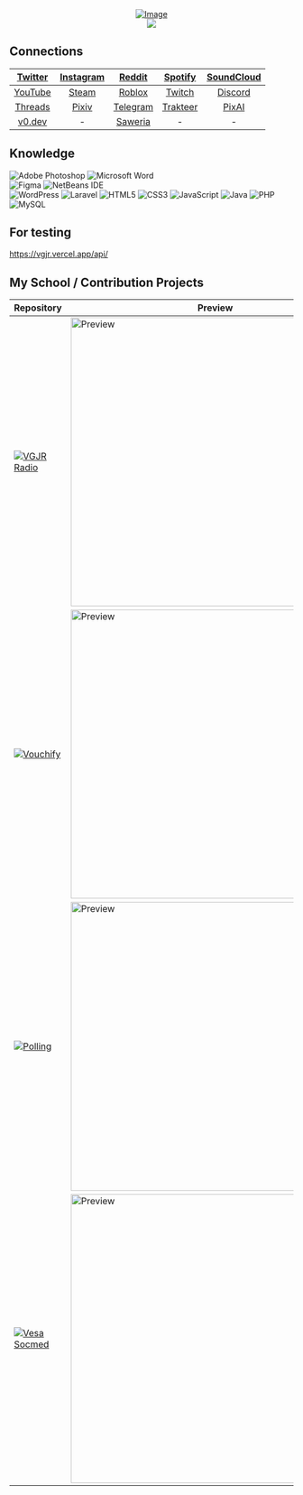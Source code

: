 <div align="center">
  <a href="https://github.com/GreenVGJR">
    <img src="https://komarev.com/ghpvc/?username=GreenVGJR&color=green" alt="Image" loading="lazy"/><br>
  <img src="https://github-readme-stats.vercel.app/api/top-langs?username=greenvgjr&hide=css&layout=compact&theme=dark&hide_border=true&cache_seconds=1800"/>
  </a>
</div>

## Connections

|[Twitter](https://twitter.com/Green_VGJR)|[Instagram](https://instagram.com/green._vgjr)|[Reddit](https://www.reddit.com/u/GreenVGJR)|[Spotify](https://open.spotify.com/user/uz2gmmfdw7gxcofnb3843pju5)|[SoundCloud](https://soundcloud.com/greenvgjr)|
|:-:|:-:|:-:|:-:|:-:|
|[YouTube](https://www.youtube.com/@greenvgjr)|[Steam](https://steamcommunity.com/profiles/76561199079533730)|[Roblox](https://www.roblox.com/users/433337308/profile)|[Twitch](https://twitch.tv/greenvgjr)|[Discord](https://discord.com/users/681124961494237442)|
|[Threads](https://threads.net/green._vgjr)|[Pixiv](https://www.pixiv.net/en/users/73613724)|[Telegram](https://t.me/greenvgjr)|[Trakteer](https://trakteer.id/vgjr)|[PixAI](https://pixai.art/@greenvgjr)|
|[v0.dev](https://v0.dev/greenvgjr)|\-|[Saweria](https://saweria.co/vgjr)|\-|\-|

## Knowledge
![Adobe Photoshop](https://img.shields.io/badge/adobe%20photoshop-%2331A8FF.svg?style=for-the-badge&logo=adobe%20photoshop&logoColor=white) ![Microsoft Word](https://img.shields.io/badge/Microsoft_Word-2B579A?style=for-the-badge&logo=microsoft-word&logoColor=white)<br>
![Figma](https://img.shields.io/badge/figma-%23F24E1E.svg?style=for-the-badge&logo=figma&logoColor=white) ![NetBeans IDE](https://img.shields.io/badge/NetBeansIDE-1B6AC6.svg?style=for-the-badge&logo=apache-netbeans-ide&logoColor=white)<br>![WordPress](https://img.shields.io/badge/WordPress-%23117AC9.svg?style=for-the-badge&logo=WordPress&logoColor=white) ![Laravel](https://img.shields.io/badge/laravel-%23FF2D20.svg?style=for-the-badge&logo=laravel&logoColor=white) ![HTML5](https://img.shields.io/badge/html5-%23E34F26.svg?style=for-the-badge&logo=html5&logoColor=white) ![CSS3](https://img.shields.io/badge/css3-%231572B6.svg?style=for-the-badge&logo=css3&logoColor=white) ![JavaScript](https://img.shields.io/badge/javascript-%23323330.svg?style=for-the-badge&logo=javascript&logoColor=%23F7DF1E) ![Java](https://img.shields.io/badge/java-%23ED8B00.svg?style=for-the-badge&logo=openjdk&logoColor=white) ![PHP](https://img.shields.io/badge/php-%23777BB4.svg?style=for-the-badge&logo=php&logoColor=white) ![MySQL](https://img.shields.io/badge/mysql-4479A1.svg?style=for-the-badge&logo=mysql&logoColor=white)

## For testing
https://vgjr.vercel.app/api/

## My School / Contribution Projects
| Repository | Preview | Type |
|------------|-------------|-------------|
| [![VGJR Radio](https://github-readme-stats.vercel.app/api/pin/?username=greenvgjr&repo=vgjradio&theme=dark)](https://github.com/GreenVGJR/vgjradio) | <img src="https://github.com/user-attachments/assets/ec253979-b26a-4a8b-b83b-8615f1604908" alt="Preview" width="512"/> | School |
| [![Vouchify](https://github-readme-stats.vercel.app/api/pin/?username=greenvgjr&repo=vouchify&theme=dark)](https://github.com/GreenVGJR/vouchify) | <img src="https://github.com/user-attachments/assets/cc402d77-5ec0-4a87-a774-7ba0ed3429aa" alt="Preview" width="512"/> | Contribution |
| [![Polling](https://github-readme-stats.vercel.app/api/pin/?username=DefinetlyNotRay&repo=Polling-Web-App&theme=dark)](https://github.com/DefinetlyNotRay/Polling-Web-App) | <img src="https://github.com/user-attachments/assets/51f5289f-25c1-45af-9c2d-2e3f942ed846" alt="Preview" width="512"/> | Contribution |
| [![Vesa Socmed](https://github-readme-stats.vercel.app/api/pin/?username=greenvgjr&repo=vesa-socmed&theme=dark)](https://github.com/GreenVGJR/vesa-socmed) | <img src="https://github.com/user-attachments/assets/65d11856-a739-44d7-b97f-c740624d448c" alt="Preview" width="512"/> | School |
